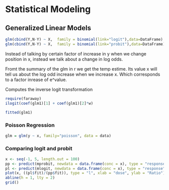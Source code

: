 # Statistical Modeling

## Generalized Linear Models

```R
glm(cbind(Y,N-Y) ~ X,  family = binomial(link="logit"),data=DataFrame) 
glm(cbind(Y,N-Y) ~ X,  family = binomial(link="probit"),data=DataFrame) 
```
Instead of talking by certain factor of increase in y when we change position in x, instead we talk about a change in log odds.

Fromt the summary of the glm in r we get the temp estime. Its value x will tell us about the log odd increase when we increase x. Which corresponds to a factor inrease of e^value.

Computes the inverse logit transformation
```R
require(faraway)
ilogit(coef(glm1)[1] + coef(glm1)[2]*w)

fitted(glm1)
````

### Poisson Regression

```R
glm = glm(y ~ x, family="poisson", data = data)
```

### Comparing logit and probit

```R
x <- seq(-1, 5, length.out = 100)
pp <- predict(mprobit, newdata = data.frame(conc = x), type = "response", se.fit = TRUE)
pl <- predict(mlogit, newdata = data.frame(conc = x), type = "response", se.fit = TRUE)
plot(x, ((pl$fit)/(pp$fit)), type = "l", xlab = "dose", ylab = "Ratio")
abline(h = 1, lty = 2)
grid()
````
